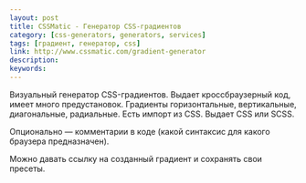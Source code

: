 ```yaml
---
layout: post
title: CSSMatic - Генератор CSS-градиентов
category: [css-generators, generators, services]
tags: [градиент, генератор, css]
link: http://www.cssmatic.com/gradient-generator
description:
keywords:
---
```


<p>Визуальный генератор CSS-градиентов. Выдает кроссбраузерный код, имеет много предустановок. Градиенты горизонтальные, вертикальные, диагональные, радиальные. Есть импорт из CSS. Выдает CSS или SCSS.</p>
<p>Опционально — комментарии в коде (какой синтаксис для какого браузера предназначен).</p>
<p>Можно давать ссылку на созданный градиент и сохранять свои пресеты.</p>
